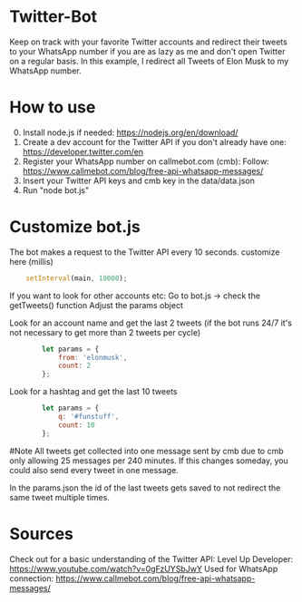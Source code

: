 # Twitter-Bot
Keep on track with your favorite Twitter accounts and redirect their tweets to your WhatsApp number if you are as lazy as me and don't open Twitter on a regular basis.
In this example, I redirect all Tweets of Elon Musk to my WhatsApp number.

# How to use
0. Install node.js if needed: https://nodejs.org/en/download/
1. Create a dev account for the Twitter API if you don't already have one: https://developer.twitter.com/en 
2. Register your WhatsApp number on callmebot.com (cmb): Follow: https://www.callmebot.com/blog/free-api-whatsapp-messages/
3. Insert your Twitter API keys and cmb key in the data/data.json
4. Run "node bot.js"

# Customize bot.js
The bot makes a request to the Twitter API every 10 seconds.
customize here (millis) 
```javascript
    setInterval(main, 10000);
```

If you want to look for other accounts etc:
Go to bot.js -> check the getTweets() function
Adjust the params object

Look for an account name and get the last 2 tweets (if the bot runs 24/7 it's not necessary to get more than 2 tweets per cycle)

```javascript
        let params = {
            from: 'elonmusk',
            count: 2
        };
```

Look for a hashtag and get the last 10 tweets

```javascript
        let params = {
            q: '#funstuff',
            count: 10
        };
```

#Note
All tweets get collected into one message sent by cmb due to cmb only allowing 25 messages per 240 minutes.
If this changes someday, you could also send every tweet in one message.

In the params.json the id of the last tweets gets saved to not redirect the same tweet multiple times.

# Sources
Check out for a basic understanding of the Twitter API: Level Up Developer: https://www.youtube.com/watch?v=0gFzUYSbJwY
Used for WhatsApp connection: https://www.callmebot.com/blog/free-api-whatsapp-messages/
